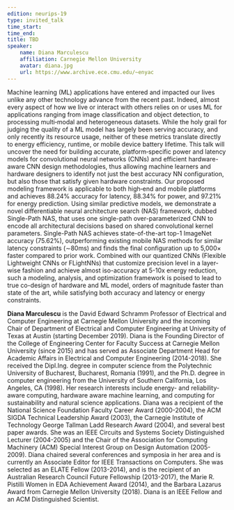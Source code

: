 ```yaml
---
edition: neurips-19
type: invited_talk
time_start:
time_end:
title: TBD
speaker:
    name: Diana Marculescu
    affiliation: Carnegie Mellon University
    avatar: diana.jpg
    url: https://www.archive.ece.cmu.edu/~enyac
---
```

Machine learning (ML) applications have entered and impacted our lives unlike any other technology advance from the recent past. Indeed, almost every aspect of how we live or interact with others relies on or uses ML for applications ranging from image classification and object detection, to processing multi‐modal and heterogeneous datasets. While the holy grail for judging the quality of a ML model has largely been serving accuracy, and only recently its resource usage, neither of these metrics translate directly to energy efficiency, runtime, or mobile device battery lifetime. This talk will uncover the need for building accurate, platform‐specific power and latency models for convolutional neural networks (CNNs) and efficient hardware-aware CNN design methodologies, thus allowing machine learners and hardware designers to identify not just the best accuracy NN configuration, but also those that satisfy given hardware constraints. Our proposed modeling framework is applicable to both high‐end and mobile platforms and achieves 88.24% accuracy for latency, 88.34% for power, and 97.21% for energy prediction. Using similar predictive models, we demonstrate a novel differentiable neural architecture search (NAS) framework, dubbed Single-Path NAS, that uses one single-path over-parameterized CNN to encode all architectural decisions based on shared convolutional kernel parameters. Single-Path NAS achieves state-of-the-art top-1 ImageNet accuracy (75.62%), outperforming existing mobile NAS methods for similar latency constraints (∼80ms) and finds the final configuration up to 5,000× faster compared to prior work. Combined with our quantized CNNs (Flexible Lightweight CNNs or FLightNNs) that customize precision level in a layer-wise fashion and achieve almost iso-accuracy at 5-10x energy reduction, such a modeling, analysis, and optimization framework is poised to lead to true co-design of hardware and ML model, orders of magnitude faster than state of the art, while satisfying both accuracy and latency or energy constraints. 

**Diana Marculescu** is the David Edward Schramm Professor of Electrical and Computer Engineering at Carnegie Mellon University and the incoming Chair of Department of Electrical and Computer Engineering at University of Texas at Austin (starting December 2019). Diana is the Founding Director of the College of Engineering Center for Faculty Success at Carnegie Mellon University (since 2015) and has served as Associate Department Head for Academic Affairs in Electrical and Computer Engineering (2014-2018). She received the Dipl.Ing. degree in computer science from the Polytechnic University of Bucharest, Bucharest, Romania (1991), and the Ph.D. degree in computer engineering from the University of Southern California, Los Angeles, CA (1998). Her research interests include energy- and reliability-aware computing, hardware aware machine learning, and computing for sustainability and natural science applications. Diana was a recipient of the National Science Foundation Faculty Career Award (2000-2004), the ACM SIGDA Technical Leadership Award (2003), the Carnegie Institute of Technology George Tallman Ladd Research Award (2004), and several best paper awards. She was an IEEE Circuits and Systems Society Distinguished Lecturer (2004-2005) and the Chair of the Association for Computing Machinery (ACM) Special Interest Group on Design Automation (2005-2009). Diana chaired several conferences and symposia in her area and is currently an Associate Editor for IEEE Transactions on Computers. She was selected as an ELATE Fellow (2013-2014), and is the recipient of an Australian Research Council Future Fellowship (2013-2017), the Marie R. Pistilli Women in EDA Achievement Award (2014), and the Barbara Lazarus Award from Carnegie Mellon University (2018). Diana is an IEEE Fellow and an ACM Distinguished Scientist.  